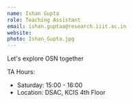 ```yaml
---
name: Ishan Gupta
role: Teaching Assistant
email: ishan.guptaa@research.iiit.ac.in
website:
photo: Ishan_Gupta.jpg
---
```


Let's explore OSN together

TA Hours: 
- Saturday: 15:00 - 16:00
- Location: DSAC, KCIS 4th Floor

